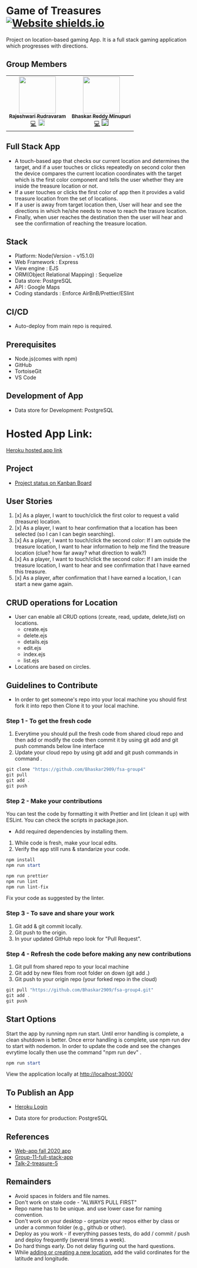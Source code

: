 # Game of Treasures [![Website shields.io](https://img.shields.io/website-up-down-green-red/http/shields.io.svg)](https://fsagroup4.herokuapp.com/)

Project on location-based gaming App. It is a full stack gaming application which progresses with directions.

## Group Members
<table>
 
 <td align="center"><a href="https://github.com/Rajeshwari-Rudra"><img src="https://avatars1.githubusercontent.com/u/60014358?s=460&u=b6e1e1ffa7551e5140b5a565a73ba572c362addc&v=4" width="100px;" alt=""/><br /><sub><b>Rajeshwari Rudravaram</b></sub></a><br /><a href="https://github.com/Bhaskar2909/fsa-group4/commits?author=Rajeshwari-Rudra" title="Code">💻</a> <a attid="8742" href="https://www.linkedin.com/in/rajeshwari-rudravaram-52b53095/" width="18" height="18"><img src="https://www.linkedin-makeover.com/wp-content/uploads/2014/08/linkedin.png" alt="linkedin" width="18" height="18" class="alignleft size-full wp-image-8742"></a></td>
 
 <td align="center"><a href="https://github.com/Bhaskar2909"><img src="https://avatars2.githubusercontent.com/u/60013714?s=400&u=acd92b4e2b14cd3a5c6930878eadae21ccf74cb3&v=4" width="100px;" alt=""/><br /><sub><b>Bhaskar Reddy Minupuri</b></sub></a><br /><a href="https://github.com/Bhaskar2909/fsa-group4/commits?author=Bhaskar2909" title="Code">💻</a> <a attid="8742" href="" width="18" height="18"><img src="https://www.linkedin-makeover.com/wp-content/uploads/2014/08/linkedin.png" alt="linkedin" width="18" height="18" class="alignleft size-full wp-image-8742"></a></td>
 
 </table>

## Full Stack App
 - A touch-based app that checks our current location and determines the target, and if a user touches or clicks repeatedly on second color then the device compares the current location coordinates with the target which is the first color component and tells the user whether they are inside the treasure location or not.
 - If a user touches or clicks the first color of app then it provides a valid treasure location from the set of locations.
 - If a user is away from target location then, User will hear and see the directions in which he/she needs to move to reach the trasure location.
 - Finally, when user reaches the destination then the user will hear and see the confirmation of reaching the treasure location.

## Stack
* Platform: Node(Version - v15.1.0)
* Web Framework : Express
* View engine : EJS
* ORM(Object Relational Mapping) : Sequelize
* Data store: PostgreSQL
* API : Google Maps
* Coding standards : Enforce AirBnB/Prettier/ESlint

## CI/CD
- Auto-deploy from main repo is required.


## Prerequisites
- Node.js(comes with npm)
- GitHub
- TortoiseGit
- VS Code

## Development of App
- Data store for Development: PostgreSQL

# Hosted App Link: 
[Heroku hosted app link](https://fsagroup4.herokuapp.com/)

## Project
- [Project status on Kanban Board](https://github.com/Bhaskar2909/fsa-group4/projects/1)

## User Stories

1. [x] As a player, I want to touch/click the first color to request a valid (treasure) location.
1. [x] As a player, I want to hear confirmation that a location has been selected (so I can I can begin searching). 
1. [x] As a player, I want to touch/click the second color:  If I am outside the treasure location, I want to hear information to help me find the treasure location (clue? how far away? what direction to walk?)
1. [x] As a player, I want to touch/click the second color: If I am inside the treasure location, I want to hear and see confirmation that I have earned this treasure.
1. [x] As a player, after confirmation that I have earned a location, I can start a new game again.

## CRUD operations for Location
- User can enable all CRUD options (create, read, update, delete,list) on locations.
   * create.ejs
   * delete.ejs
   * details.ejs
   * edit.ejs
   * index.ejs
   * list.ejs
- Locations are based on circles.

## Guidelines to Contribute
* In order to get someone's repo into your local machine you should first fork it into repo then Clone it to your local machine.

### Step 1 - To get the fresh code

1. Everytime you should pull the fresh code from shared cloud repo and then add or modify the code then commit it by using git add and git push commands below line interface
1. Update your cloud repo by using git add and git push commands in command .

```Powershell
git clone "https://github.com/Bhaskar2909/fsa-group4"
git pull 
git add .
git push
```

### Step 2 - Make your contributions

You can test the code by formatting it with Prettier and lint (clean it up) with ESLint.
You can check the scripts in package.json.
- Add required dependencies by installing them.
1. While code is fresh, make your local edits.
2. Verify the app still runs & standarize your code.

```PowerShell
npm install
npm run start

npm run prettier
npm run lint
npm run lint-fix
```

Fix your code as suggested by the linter.

### Step 3 - To save and share your work

1. Git add & git commit locally.
2. Git push to the origin.
3. In your updated GitHub repo look for "Pull Request".

### Step 4 - Refresh the code before making any new contributions

1. Git pull from shared repo to your local machine
2. Git add by new files from root folder on down (git add .)
3. Git push to your origin repo (your forked repo in the cloud)

```Powershell
git pull "https://github.com/Bhaskar2909/fsa-group4.git"
git add .
git push
```

## Start Options

Start the app by running npm run start.
Until error handling is complete, a clean shutdown is better.
Once error handling is complete, use npm run dev to start with nodemon.
In order to update the code and see the changes evrytime locally then use the command "npm run dev" .

```PowerShell
npm run start
```

View the application locally at <http://localhost:3000/>

## To Publish an App
- [Heroku Login](https://id.heroku.com/login)
* Data store for production: PostgreSQL

## References
- [Web-app fall 2020 app](https://github.com/denisecase/web-app-2020-fall)
- [Group-11-full-stack-app](https://github.com/KHARIKA17/Group-11-Full-stack-app)
- [Talk-2-treasure-5](https://github.com/Puneeth159/talk-2-treasure-5)

## Remainders
- Avoid spaces in folders and file names.
- Don't work on stale code - "ALWAYS PULL FIRST"
- Repo name has to be unique. and use lower case for naming convention.
- Don't work on your desktop - organize your repos either by class or under a common folder (e.g., github or other).
- Deploy as you work - if everything passes tests, do add / commit / push and deploy frequently (several times a week). 
- Do hard things early. Do not delay figuring out the hard questions.
- While [adding or creating a new location](https://www.google.com/maps/), add the valid cordinates for the latitude and longitude.
